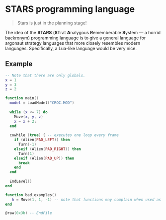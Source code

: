 # STARS programming language

> Stars is just in the planning stage!

The idea of the **STARS** (**ST**rat **A**nalygous **R**ememberable **S**ystem &mdash; a horrid backronym) programming language is to give a general language for argonaut strategy languages that more closely resembles modern languages. Specifically, a Lua-like language would be very nice.

## Example

```lua
-- Note that there are only globals.
x = 1
y = 3
z = 2

function main()
  model = LoadModel("CROC.MOD")
  
  while (x <= 7) do
    Move(x, y, z)
    x = x + 2;
  end
  
  cowhile (true) { -- executes one loop every frame
    if (Alien(PAD_LEFT)) then
      Turn(-1)
    elseif (Alien(PAD_RIGHT)) then
      Turn(1)
    elseif (Alien(PAD_UP)) then
      break
    end
  end
  
  EndLevel()
end

function bad_examples()
   h = Move(1, 1, -1) -- note that functions may complain when used as expressions
end

@raw(0x3b) -- EndFile
```
